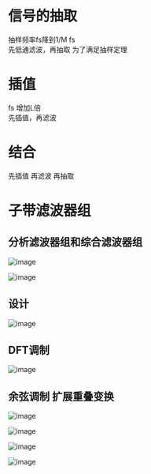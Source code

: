 # 信号的抽取  
抽样频率fs降到1/M fs  
先低通滤波，再抽取 为了满足抽样定理  
# 插值  
fs 增加L倍  
先插值，再滤波   
# 结合  
先插值 再滤波 再抽取 

# 子带滤波器组

## 分析滤波器组和综合滤波器组


![image](https://cdn.jsdelivr.net/gh/andyye1999/image-hosting@master/20221128/image.5ov2h6so4eo0.webp)


![image](https://cdn.jsdelivr.net/gh/andyye1999/image-hosting@master/20221128/image.10ld6situfpc.webp)

## 设计

![image](https://cdn.jsdelivr.net/gh/andyye1999/image-hosting@master/20221128/image.6axo8mzvxe80.webp)

## DFT调制 


![image](https://cdn.jsdelivr.net/gh/andyye1999/image-hosting@master/20221128/image.409ax822ab00.webp)

## 余弦调制 扩展重叠变换


![image](https://cdn.jsdelivr.net/gh/andyye1999/image-hosting@master/20221128/image.790tvylcr780.webp)

![image](https://cdn.jsdelivr.net/gh/andyye1999/image-hosting@master/20221128/image.db1kshbz080.webp)

![image](https://cdn.jsdelivr.net/gh/andyye1999/image-hosting@master/20221128/image.4iurd6v4xua0.webp)

![image](https://cdn.jsdelivr.net/gh/andyye1999/image-hosting@master/20221128/image.7bbfw7dtsn40.webp)


